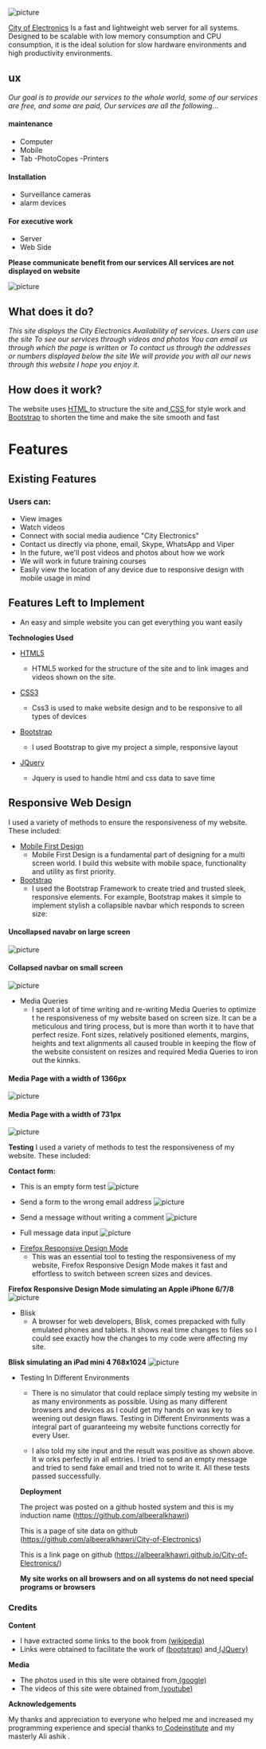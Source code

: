 
![picture](https://a.top4top.net/p_1010vmsd71.jpg)

 <a href="https://albeeralkhawri.github.io/City-of-Electronics/">City of Electronics</a> Is a fast and lightweight web server for all systems.
Designed to be scalable with low memory consumption and CPU consumption,
it is the ideal solution for slow hardware environments and high productivity environments.

## ux 

_Our goal is to provide our services to the whole world,
some of our services are free,
 and some are paid,
Our services are all the following_...

#### maintenance

 - Computer 
 - Mobile 
 - Tab
 -PhotoCopes
 -Printers
#### Installation
- Surveillance cameras
- alarm devices
#### For executive work
- Server 
- Web Side

**Please communicate benefit from our services All services are not displayed on  website**

![picture](https://e.top4top.net/p_101003u4d1.png)

## What does it do?

_This site displays the City Electronics
Availability of services. Users can use the site
To see our services through videos and photos
You can email us through which the page is written or
To contact us through the addresses or numbers displayed below the site
We will provide you with all our news through this website
I hope you enjoy it_.

## How does it work?
The website uses <a href="https://html.com/"> HTML </a> to structure the site
and<a href="https://www.free-css.com"> CSS </a> for style work
and <a href="http://getbootstrap.com/">Bootstrap</a> to shorten the time and make the site smooth and fast

# Features
## Existing Features
### Users can:
- View images
- Watch videos
- Connect with social media audience "City Electronics"
- Contact us directly via phone, email, Skype, WhatsApp and Viper
- In the future, we'll post videos and photos about how we work
- We will work in future training courses
- Easily view the location of any device due to responsive design with mobile usage in mind

## Features Left to Implement

 - An easy and simple website you can get everything you want easily

**Technologies Used**

 * <a href="https://en.wikipedia.org/wiki/HTML5">HTML5</a>
 
    * HTML5 worked for the structure of the site
and to link images and videos shown on the site.

* <a href="https://de.wikipedia.org/wiki/CSS3">CSS3</a>
   * Css3 is used to make website design and to be responsive to
    all types of devices

 * <a href="https://de.wikipedia.org/wiki/Bootstrap_(Framework)/"> Bootstrap </a>
   * I used Bootstrap to give my project a simple,
     responsive layout
* <a href="https://de.wikipedia.org/wiki/JQuery">JQuery</a>

  * Jquery is used to handle html and css data to save time

## Responsive Web Design
I used a variety of methods to ensure the responsiveness of my website.
These included:
* <a href="https://en.ryte.com/wiki/Mobile_First"> Mobile First Design </a>
  * Mobile First Design is a fundamental part of designing for a multi screen world. I build this website with mobile space,
    functionality and utility as first priority.
* <a href="http://getbootstrap.com/">Bootstrap</a>
  * I used the Bootstrap Framework to create tried and trusted sleek,
   responsive elements. For example, Bootstrap makes it simple to implement stylish
   a collapsible navbar which responds to screen size:
  
#### Uncollapsed navabr on large screen
![picture](https://c.top4top.net/p_1000e5l2p1.png)
#### Collapsed navbar on small screen
![picture](https://f.top4top.net/p_1000djdze1.png)
* Media Queries
  * I spent a lot of time writing and re-writing Media Queries to optimize t
   he responsiveness of my website based on screen size. It can be a meticulous and tiring process,
   but is more than worth it to have that perfect resize. Font sizes, relatively positioned elements, 
   margins, heights and text alignments all caused trouble in keeping the flow of the website
   consistent 
   on resizes and required Media Queries to iron out the kinnks. 

#### Media Page with a width of 1366px
![picture](https://b.top4top.net/p_10009ytxe1.png)
#### Media Page with a width of 731px
![picture](https://e.top4top.net/p_10001m2wu1.png)

**Testing**
I used a variety of methods to test the responsiveness of my website. These included:

**Contact form:**

   - This is an empty form test
   ![picture](https://d.top4top.net/p_1011n3e5n1.png)

   - Send a form to the wrong email address
    ![picture](https://b.top4top.net/p_1011qug7j1.png)

   - Send a message without writing a comment
     ![picture](https://e.top4top.net/p_1011g4dtk1.png)

   - Full message data input
     ![picture](https://f.top4top.net/p_1011icqxv1.png)


 * <a href="https://developer.mozilla.org/en-US/docs/Tools/Responsive_Design_Mode">Firefox Responsive Design Mode</a>
   * This was an essential tool to testing the responsiveness of my website, 
    Firefox Responsive Design Mode makes
    it fast and effortless to switch between screen sizes and devices.

**Firefox Responsive Design Mode simulating an Apple iPhone 6/7/8**
![picture](https://a.top4top.net/p_10003ea1h1.png)

* Blisk
  * A browser for web developers, Blisk, comes prepacked with fully emulated phones and tablets.
   It shows real time changes to files so I could see exactly how the changes
   to my code were affecting my site. 

**Blisk simulating an iPad mini 4 768x1024**
![picture](https://f.top4top.net/p_1000rka051.png)

* Testing In Different Environments
  * There is no simulator that could replace simply testing my website in as many 
   environments as possible. Using as many different browsers and devices as I could 
   get my hands on was key to weening out design flaws. Testing in Different Environments
   was a integral part of guaranteeing my website functions 
   correctly for every User.

  * I also told my site input and the result was positive as shown above. It w
  orks perfectly in all entries. I tried to send an empty message and tried to send 
  fake email and tried not to write it. All these tests passed successfully.

  **Deployment**
  
  The project was posted on a github hosted system and this is
  my induction name (https://github.com/albeeralkhawri)
  
  This is a page of site data on github (https://github.com/albeeralkhawri/City-of-Electronics)
  
  This is a link page on github (https://albeeralkhawri.github.io/City-of-Electronics/)
  
  **My site works on all browsers and on all systems do not need special programs or browsers**
 
### Credits

 **Content**
  - I have extracted some links to the book from <a href="https://www.wikipedia.org/"> (wikipedia)</a>
  - Links were obtained to facilitate the work of <a href="http://getbootstrap.com/">(bootstrap)</a> and<a href="https://jquery.com/"> (JQuery)</a>
  
**Media**

- The photos used in this site were obtained from<a href="https://www.google.com/"> (google)</a>
- The videos of this site were obtained from<a href="https://www.youtube.com"> (youtube)</a>

**Acknowledgements**

My thanks and appreciation to everyone who helped me and increased my programming 
experience and special thanks to<a href="https://.codeinstitute.net"> Codeinstitute</a> and my masterly Ali ashik .

 



